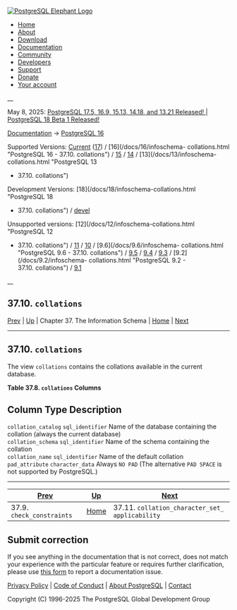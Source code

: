 [ ![PostgreSQL Elephant Logo](/media/img/about/press/elephant.png) ](/)

  * [Home](/ "Home")
  * [About](/about/ "About")
  * [Download](/download/ "Download")
  * [Documentation](/docs/ "Documentation")
  * [Community](/community/ "Community")
  * [Developers](/developer/ "Developers")
  * [Support](/support/ "Support")
  * [Donate](/about/donate/ "Donate")
  * [Your account](/account/ "Your account")

__

May 8, 2025: [ PostgreSQL 17.5, 16.9, 15.13, 14.18, and 13.21 Released! ](/about/news/postgresql-175-169-1513-1418-and-1321-released-3072/) | [ PostgreSQL 18 Beta 1 Released! ](/about/news/postgresql-18-beta-1-released-3070/)

[Documentation](/docs/ "Documentation") -> [PostgreSQL
16](/docs/16/index.html)

Supported Versions: [Current](/docs/current/infoschema-collations.html
"PostgreSQL 17 - 37.10. collations") ([17](/docs/17/infoschema-collations.html
"PostgreSQL 17 - 37.10. collations")) / [16](/docs/16/infoschema-
collations.html "PostgreSQL 16 - 37.10. collations") /
[15](/docs/15/infoschema-collations.html "PostgreSQL 15 - 37.10. collations")
/ [14](/docs/14/infoschema-collations.html "PostgreSQL 14 -
37.10. collations") / [13](/docs/13/infoschema-collations.html "PostgreSQL 13
- 37.10. collations")

Development Versions: [18](/docs/18/infoschema-collations.html "PostgreSQL 18
- 37.10. collations") / [devel](/docs/devel/infoschema-collations.html
"PostgreSQL devel - 37.10. collations")

Unsupported versions: [12](/docs/12/infoschema-collations.html "PostgreSQL 12
- 37.10. collations") / [11](/docs/11/infoschema-collations.html "PostgreSQL
11 - 37.10. collations") / [10](/docs/10/infoschema-collations.html
"PostgreSQL 10 - 37.10. collations") / [9.6](/docs/9.6/infoschema-
collations.html "PostgreSQL 9.6 - 37.10. collations") /
[9.5](/docs/9.5/infoschema-collations.html "PostgreSQL 9.5 -
37.10. collations") / [9.4](/docs/9.4/infoschema-collations.html "PostgreSQL
9.4 - 37.10. collations") / [9.3](/docs/9.3/infoschema-collations.html
"PostgreSQL 9.3 - 37.10. collations") / [9.2](/docs/9.2/infoschema-
collations.html "PostgreSQL 9.2 - 37.10. collations") /
[9.1](/docs/9.1/infoschema-collations.html "PostgreSQL 9.1 -
37.10. collations")

__

37.10. `collations`  
---  
[Prev](infoschema-check-constraints.html "37.9. check_constraints")  | [Up](information-schema.html "Chapter 37. The Information Schema") | Chapter 37. The Information Schema | [Home](index.html "PostgreSQL 16.9 Documentation") |  [Next](infoschema-collation-character-set-applicab.html "37.11. collation_character_set_​applicability")  
  
* * *

## 37.10. `collations` #

The view `collations` contains the collations available in the current
database.

**Table  37.8. `collations` Columns**

Column Type Description  
---  
`collation_catalog` `sql_identifier` Name of the database containing the
collation (always the current database)  
`collation_schema` `sql_identifier` Name of the schema containing the
collation  
`collation_name` `sql_identifier` Name of the default collation  
`pad_attribute` `character_data` Always `NO PAD` (The alternative `PAD SPACE`
is not supported by PostgreSQL.)  
  
  

* * *

[Prev](infoschema-check-constraints.html "37.9. check_constraints")  | [Up](information-schema.html "Chapter 37. The Information Schema") |  [Next](infoschema-collation-character-set-applicab.html "37.11. collation_character_set_​applicability")  
---|---|---  
37.9. `check_constraints`  | [Home](index.html "PostgreSQL 16.9 Documentation") |  37.11. `collation_character_set_​applicability`  
  
## Submit correction

If you see anything in the documentation that is not correct, does not match
your experience with the particular feature or requires further clarification,
please use [this form](/account/comments/new/16/infoschema-collations.html/)
to report a documentation issue.

[Privacy Policy](/about/privacypolicy) | [Code of Conduct](/about/policies/coc/) | [About PostgreSQL](/about/) | [Contact](/about/contact/)  

Copyright (C) 1996-2025 The PostgreSQL Global Development Group

